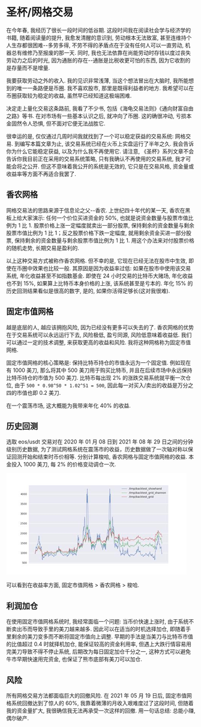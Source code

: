 # 圣杯/网格交易

在今年春, 我经历了很长一段时间的低谷期. 这段时间我在阅读社会学与经济学的书籍, 随着阅读量的提升, 我愈发清醒的意识到, 劳动根本无法致富, 甚至连维持个人生存都很困难--多劳多得, 不劳不得的矛盾点在于没有任何人可以一直劳动, 机器总有维修乃至报废的那一天. 同时, 我也无法依靠在尚能劳动时存钱以度过丧失劳动力之后的时光, 因为通胀的存在--通胀是比税收更可怕的东西, 因为它收割的是存量而不是增量.

我要获取劳动之外的收入. 我的见识非常浅薄, 当这个想法冒出在大脑时, 我所能想到的唯一一条路便是币圈. 我不喜欢股市, 那里是既得利益者的地方. 我希望可以在币圈获取较为稳定的收益, 虽然早已经知道这极端困难.

决定走上量化交易这条路前, 我看了不少书, 包括《海龟交易法则》《通向财富自由之路》等书. 在对市场有一些基本认识之后, 就冲向了币圈. 这的确很冲动, 亏损本金固然令人恐惧, 但不面对它便无法战胜它.

很幸运的是, 仅仅通过几周时间我就找到了一个可以稳定获益的交易系统: 网格交易. 到编写本篇文章为止, 该交易系统已经在火币上实盘运行了半年之久. 我会告诉你为什么它能稳定获益, 以及为什么我不再使用它. 请注意, 《圣杯》系列文章不会告诉你我目前正在采用的交易系统策略, 只有我确认不再使用的交易系统, 我才可能会将之公开. 但这不意味着我公开的系统是无效的, 它只是在交易风格, 资金量或收益率等方面不再适合我罢了.

## 香农网格

网格交易法的思路来源于信息论之父--香农. 上世纪四十年代的某一天, 香农在黑板上给大家演示: 任何一个价位买进资金的 50%, 也就是说资金数量与股票市值比例为 1 比 1. 股票价格上涨一定幅度就卖出一部分股票, 保持剩余的资金数量与剩余股票市值比例为 1 比 1；反之股票价格下跌一定幅度, 就用剩余资金买进一部分股票, 保持剩余的资金数量与剩余股票市值比例为 1 比 1. 用这个办法来对付股票价格的随机走势, 长期交易是盈利的.

以上这种交易方式被称作香农网格. 但不幸的是, 它现在已经无法在股市中生效, 即使在币圈中效果也比较一般. 其原因是因为收益率过低: 如果在股市中使用该交易系统, 年化收益甚至不如指数基金. 即使在 24 小时交易的比特币大赌场, 年化收益也不到 15%, 如果算上比特币本身价格的上涨, 该系统甚至是亏本的. 年化 15% 的历史回测结果看似是很高的数字, 是的, 如果你活得足够长(这对我很难).

## 固定市值网格

越是底层的人, 越应该拥抱风险, 因为已经没有更多可以失去的了. 香农网格的优势在于交易系统可以永远运行下去, 风险极低, 盈亏同源, 风险低意味着收益低. 我们可以通过一定的技术调整, 来获取更高的收益和风险. 我将这种网格称为固定市值网格.

固定市值网格的核心策略是: 保持比特币持仓的市值永远为一个固定值. 例如现在有 1000 美刀, 那么将其中 500 美刀用于购买比特币, 并且在后续市场中永远保持比特币持仓的市值为 500 美刀. 比特币每出现 2% 的涨跌交易系统就平衡一次仓位, 由于 `500 * 0.98^50 * 1.02^51 = 500`, 因此每一对买入/卖出的收益是万分之四的市值也即 0.2 美刀.

在一个震荡市场, 这大概能为我带来年化 40% 的收益.

## 历史回测

选取 eos/usdt 交易对在 2020 年 01 月 08 日到 2021 年 08 年 29 日之间的分钟级别历史数据, 为了测试网格系统在震荡市的收益，历史数据做了一次轴对称以保证回测开始和结束时币价相等. 分别计算梭哈, 香农网格与固定市值网格的收益. 本金投入 1000 美刀, 每 2% 的价格变动调仓一次.

![img](../../img/sangreal/grid/backtest_picture.jpg)

可以看到在收益率方面, 固定市值网格 > 香农网格 > 梭哈.

## 利润加仓

在使用固定市值网格系统时, 我经常面临一个问题: 当币价快速上涨时, 由于系统不断卖出币而导致手里的美刀越来越多. 因此可以在适当的时机选择加仓, 即随着手里剩余的美刀变多而不断将固定市值向上调整. 早期的手法是当美刀与比特币市值的比值超过 0.4 时就择机加仓, 能保证较高的资金利用率, 但遇上大跌行情容易用完美刀导致不得不停止系统, 后期改为每日固定加仓千分之一, 这种方式可以避免牛市早期快速用完资金, 也保证了熊市底部有美刀可以加仓.

## 风险

所有网格交易方法都面临巨大的回撤风险. 在 2021 年 05 月 19 日后, 固定市值网格系统回撤达到了惊人的 60%, 我靠着微薄的月收入艰难度过了这段时间, 但随着我的资金量扩大, 我很确信我无法再承受一次这样的回撤. 用一句话总结: 总能小赚, 偶尔破产.

